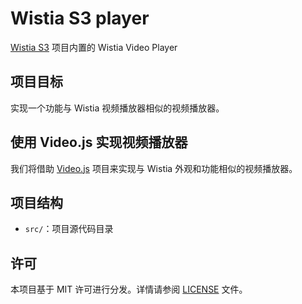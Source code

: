 # Wistia S3 player

[Wistia S3](#) 项目内置的 Wistia Video Player

## 项目目标

实现一个功能与 Wistia 视频播放器相似的视频播放器。


## 使用 Video.js 实现视频播放器

我们将借助 [Video.js](https://videojs.com/) 项目来实现与 Wistia 外观和功能相似的视频播放器。

## 项目结构

- `src/`：项目源代码目录

## 许可

本项目基于 MIT 许可进行分发。详情请参阅 [LICENSE](LICENSE) 文件。
